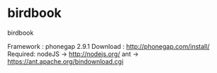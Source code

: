birdbook
========

birdbook

Framework : phonegap 2.9.1
Download : http://phonegap.com/install/
Required: nodeJS -> http://nodejs.org/
          ant -> https://ant.apache.org/bindownload.cgi
          
